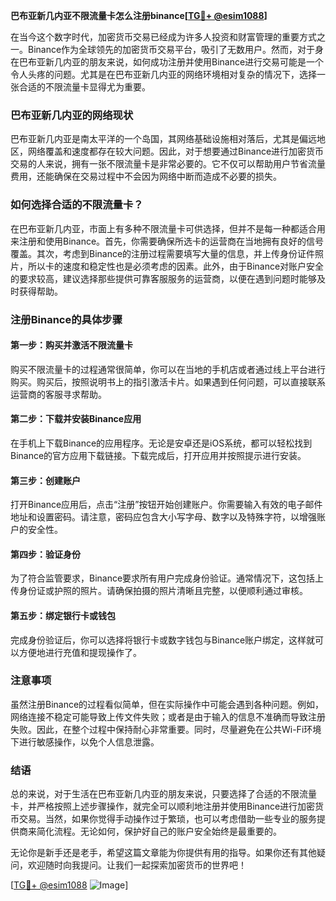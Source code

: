**巴布亚新几内亚不限流量卡怎么注册binance[[TG💪+ @esim1088](https://t.me/s/esim1088)]**

在当今这个数字时代，加密货币交易已经成为许多人投资和财富管理的重要方式之一。Binance作为全球领先的加密货币交易平台，吸引了无数用户。然而，对于身在巴布亚新几内亚的朋友来说，如何成功注册并使用Binance进行交易可能是一个令人头疼的问题。尤其是在巴布亚新几内亚的网络环境相对复杂的情况下，选择一张合适的不限流量卡显得尤为重要。

### 巴布亚新几内亚的网络现状

巴布亚新几内亚是南太平洋的一个岛国，其网络基础设施相对落后，尤其是偏远地区，网络覆盖和速度都存在较大问题。因此，对于想要通过Binance进行加密货币交易的人来说，拥有一张不限流量卡是非常必要的。它不仅可以帮助用户节省流量费用，还能确保在交易过程中不会因为网络中断而造成不必要的损失。

### 如何选择合适的不限流量卡？

在巴布亚新几内亚，市面上有多种不限流量卡可供选择，但并不是每一种都适合用来注册和使用Binance。首先，你需要确保所选卡的运营商在当地拥有良好的信号覆盖。其次，考虑到Binance的注册过程需要填写大量的信息，并上传身份证件照片，所以卡的速度和稳定性也是必须考虑的因素。此外，由于Binance对账户安全的要求较高，建议选择那些提供可靠客服服务的运营商，以便在遇到问题时能够及时获得帮助。

### 注册Binance的具体步骤

#### 第一步：购买并激活不限流量卡

购买不限流量卡的过程通常很简单，你可以在当地的手机店或者通过线上平台进行购买。购买后，按照说明书上的指引激活卡片。如果遇到任何问题，可以直接联系运营商的客服寻求帮助。

#### 第二步：下载并安装Binance应用

在手机上下载Binance的应用程序。无论是安卓还是iOS系统，都可以轻松找到Binance的官方应用下载链接。下载完成后，打开应用并按照提示进行安装。

#### 第三步：创建账户

打开Binance应用后，点击“注册”按钮开始创建账户。你需要输入有效的电子邮件地址和设置密码。请注意，密码应包含大小写字母、数字以及特殊字符，以增强账户的安全性。

#### 第四步：验证身份

为了符合监管要求，Binance要求所有用户完成身份验证。通常情况下，这包括上传身份证或护照的照片。请确保拍摄的照片清晰且完整，以便顺利通过审核。

#### 第五步：绑定银行卡或钱包

完成身份验证后，你可以选择将银行卡或数字钱包与Binance账户绑定，这样就可以方便地进行充值和提现操作了。

### 注意事项

虽然注册Binance的过程看似简单，但在实际操作中可能会遇到各种问题。例如，网络连接不稳定可能导致上传文件失败；或者是由于输入的信息不准确而导致注册失败。因此，在整个过程中保持耐心非常重要。同时，尽量避免在公共Wi-Fi环境下进行敏感操作，以免个人信息泄露。

### 结语

总的来说，对于生活在巴布亚新几内亚的朋友来说，只要选择了合适的不限流量卡，并严格按照上述步骤操作，就完全可以顺利地注册并使用Binance进行加密货币交易。当然，如果你觉得手动操作过于繁琐，也可以考虑借助一些专业的服务提供商来简化流程。无论如何，保护好自己的账户安全始终是最重要的。

无论你是新手还是老手，希望这篇文章能为你提供有用的指导。如果你还有其他疑问，欢迎随时向我提问。让我们一起探索加密货币的世界吧！

[[TG💪+ @esim1088](https://t.me/s/esim1088) ![Image](https://i.postimg.cc/4NQfJmqS/Snipaste-2025-05-13-00-14-12.png)]